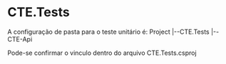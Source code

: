 # CTE.Tests
A configuração de pasta para o teste unitário é:
Project
|--CTE.Tests
|--CTE-Api

Pode-se confirmar o vinculo dentro do arquivo CTE.Tests.csproj